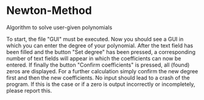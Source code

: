 # Newton-Method
Algorithm to solve user-given polynomials

To start, the file "GUI" must be executed. Now you should see a GUI
in which you can enter the degree of your polynomial.
After the text field has been filled and the button "Set degree" has been pressed, a corresponding number of 
text fields will appear in which the coefficients can now be entered.
If finally the button "Confirm coefficients" is pressed,
all (found) zeros are displayed. For a further calculation
simply confirm the new degree first and then the new coefficients.
No input should lead to a crash of the program. If this is
the case or if a zero is output incorrectly or incompletely, please report this.

